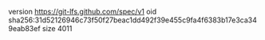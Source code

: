 version https://git-lfs.github.com/spec/v1
oid sha256:31d52126946c73f50f27beac1dd492f39e455c9fa4f6383b17e3ca349eab83ef
size 4011
